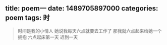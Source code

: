 title: poem一
date: 1489705897000
categories: poem
tags: 时
---
> 时间是我的小情人
她说我每天六点就要去工作了
那我就六点起来给她一个拥抱
六点起床第一天 迟到一天